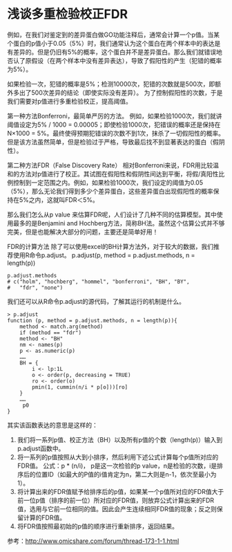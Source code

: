 # 浅谈多重检验校正FDR

例如，在我们对鉴定到的差异蛋白做GO功能注释后，通常会计算一个p值。当某个蛋白的p值小于0.05（5%）时，我们通常认为这个蛋白在两个样本中的表达是有差异的。但是仍旧有5%的概率，这个蛋白并不是差异蛋白。那么我们就错误地否认了原假设（在两个样本中没有差异表达），导致了假阳性的产生（犯错的概率为5%）。

如果检验一次，犯错的概率是5%；检测10000次，犯错的次数就是500次，即额外多出了500次差异的结论（即使实际没有差异）。 为了控制假阳性的次数，于是我们需要对p值进行多重检验校正，提高阈值。

第一种方法Bonferroni，最简单严厉的方法。
 例如，如果检验1000次，我们就讲阈值设定为5% / 1000 = 0.00005；即使检验1000次，犯错误的概率还是保持在N×1000 =  5%。最终使得预期犯错误的次数不到1次，抹杀了一切假阳性的概率。但是该方法虽然简单，但是检验过于严格，导致最后找不到显著表达的蛋白（假阴性）。

第二种方法FDR（False Discovery Rate）
 相对Bonferroni来说，FDR用比较温和的方法对p值进行了校正。其试图在假阳性和假阴性间达到平衡，将假/真阳性比例控制到一定范围之内。例如，如果检验1000次，我们设定的阈值为0.05（5%），那么无论我们得到多少个差异蛋白，这些差异蛋白出现假阳性的概率保持在5%之内，这就叫FDR＜5%。

那么我们怎么从p value 来估算FDR呢，人们设计了几种不同的估算模型。其中使用最多的是Benjamini and Hochberg方法，简称BH法。虽然这个估算公式并不够完美，但是也能解决大部分的问题，主要还是简单好用！

FDR的计算方法
 除了可以使用excel的BH计算方法外，对于较大的数据，我们推荐使用R命令p.adjust。 p.adjust(p, method = p.adjust.methods, n = length(p))

```
p.adjust.methods
# c("holm", "hochberg", "hommel", "bonferroni", "BH", "BY",
#   "fdr", "none")
```

我们还可以从R命令p.adjust的源代码，了解其运行的机制是什么。

```
> p.adjust
function (p, method = p.adjust.methods, n = length(p)){
    method <- match.arg(method)
    if (method == "fdr") 
    method <- "BH"
    nm <- names(p)
    p <- as.numeric(p)
    ……
    BH = {
        i <- lp:1L
        o <- order(p, decreasing = TRUE)
        ro <- order(o)
        pmin(1, cummin(n/i * p[o]))[ro]
    }
    ……
     p0
}
```

其实该函数表达的意思是这样的：

1. 我们将一系列p值、校正方法（BH）以及所有p值的个数（length(p)）输入到p.adjust函数中。
2. 将一系列的p值按照从大到小排序，然后利用下述公式计算每个p值所对应的FDR值。 公式：p * (n/i)， p是这一次检验的p value，n是检验的次数，i是排序后的位置ID（如最大的P值的i值肯定为n，第二大则是n-1，依次至最小为1）。
3. 将计算出来的FDR值赋予给排序后的p值，如果某一个p值所对应的FDR值大于前一位p值（排序的前一位）所对应的FDR值，则放弃公式计算出来的FDR值，选用与它前一位相同的值。因此会产生连续相同FDR值的现象；反之则保留计算的FDR值。
4. 将FDR值按照最初始的p值的顺序进行重新排序，返回结果。

参考：http://www.omicshare.com/forum/thread-173-1-1.html


